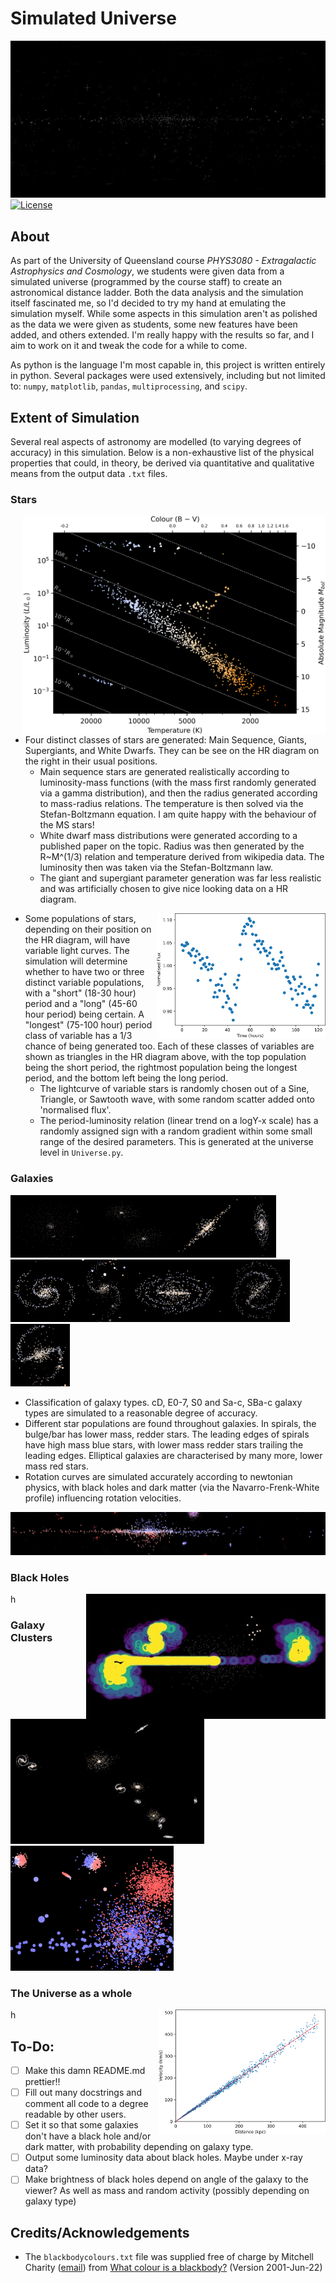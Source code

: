 # Simulated Universe

![universe](/MiscGithubImages/universe.jpg)
[![License](https://img.shields.io/badge/License-MIT-brightgreen)](https://spdx.org/licenses/MIT.html)
## About
As part of the University of Queensland course *PHYS3080 - Extragalactic Astrophysics and Cosmology*, we students were given data from a simulated universe (programmed by the course staff) to create an astronomical distance ladder. Both the data analysis and the simulation itself fascinated me, so I'd decided to try my hand at emulating the simulation myself. While some aspects in this simulation aren't as polished as the data we were given as students, some new features have been added, and others extended. I'm really happy with the results so far, and I aim to work on it and tweak the code for a while to come. 

As python is the language I'm most capable in, this project is written entirely in python. Several packages were used extensively, including but not limited to: `numpy`, `matplotlib`, `pandas`, `multiprocessing`, and `scipy`.

## Extent of Simulation
Several real aspects of astronomy are modelled (to varying degrees of accuracy) in this simulation. Below is a non-exhaustive list of the physical properties that could, in theory, be derived via quantitative and qualitative means from the output data `.txt` files.
### Stars
<img align="right" height="350" src="/MiscGithubImages/Local Galaxy HR Diagram.png">  

 - Four distinct classes of stars are generated: Main Sequence, Giants, Supergiants, and White Dwarfs. They can be see on the HR diagram on the right in their usual positions.
   - Main sequence stars are generated realistically according to luminosity-mass functions (with the mass first randomly generated via a gamma distribution), and then the radius generated according to mass-radius relations. The temperature is then solved via the Stefan-Boltzmann equation. I am quite happy with the behaviour of the MS stars!
   - White dwarf mass distributions were generated according to a published paper on the topic. Radius was then generated by the R~M^(1/3) relation and temperature derived from wikipedia data. The luminosity then was taken via the Stefan-Boltzmann law. 
   - The giant and supergiant parameter generation was far less realistic and was artificially chosen to give nice looking data on a HR diagram. 
  
<img align="right" height="200" src="/MiscGithubImages/StarLightCurve.png">  

- Some populations of stars, depending on their position on the HR diagram, will have variable light curves. The simulation will determine whether to have two or three distinct variable populations, with a "short" (18-30 hour) period and a "long" (45-60 hour period) being certain. A "longest" (75-100 hour) period class of variable has a 1/3 chance of being generated too. Each of these classes of variables are shown as triangles in the HR diagram above, with the top population being the short period, the rightmost population being the longest period, and the bottom left being the long period. 
  - The lightcurve of variable stars is randomly chosen out of a Sine, Triangle, or Sawtooth wave, with some random scatter added onto 'normalised flux'.
  - The period-luminosity relation (linear trend on a logY-x scale) has a randomly assigned sign with a random gradient within some small range of the desired parameters. This is generated at the universe level in `Universe.py`.

### Galaxies
<img src="/MiscGithubImages/cD.jpg" height="100"><img src="/MiscGithubImages/ellipticals.jpg" height="100"><img src="/MiscGithubImages/S0.jpg" height="100"><img src="/MiscGithubImages/Sa.jpg" height="100"><img src="/MiscGithubImages/Sb.jpg" height="100"><img src="/MiscGithubImages/Sc.jpg" height="100"><img src="/MiscGithubImages/SBa.jpg" height="100"><img src="/MiscGithubImages/SBb.jpg" height="100"><img src="/MiscGithubImages/SBc.jpg" height="100">
   - Classification of galaxy types. cD, E0-7, S0 and Sa-c, SBa-c galaxy types are simulated to a reasonable degree of accuracy. 
   - Different star populations are found throughout galaxies. In spirals, the bulge/bar has lower mass, redder stars. The leading edges of spirals have high mass blue stars, with lower mass redder stars trailing the leading edges. Elliptical galaxies are characterised by many more, lower mass red stars.
   - Rotation curves are simulated accurately according to newtonian physics, with black holes and dark matter (via the Navarro-Frenk-White profile) influencing rotation velocities. 
 
![](/MiscGithubImages/localradialvel.jpg)
### Black Holes
<img align="right" height="200" src="/MiscGithubImages/radiolobetypes.jpg">  

h
### Galaxy Clusters
<p float="center">
  <img src="/MiscGithubImages/Cluster1.jpg" height="200" /><img src="/MiscGithubImages/galaxradialvels.jpg" height="200" />
</p>

### The Universe as a whole
<img align="right" height="200" src="/MiscGithubImages/Hubble Diagram.png">  

h


## To-Do:
- [ ] Make this damn README.md prettier!!
- [ ] Fill out many docstrings and comment all code to a degree readable by other users.
- [ ] Set it so that some galaxies don't have a black hole and/or dark matter, with probability depending on galaxy type. 
- [ ] Output some luminosity data about black holes. Maybe under x-ray data?
- [ ] Make brightness of black holes depend on angle of the galaxy to the viewer? As well as mass and random activity (possibly depending on galaxy type)

## Credits/Acknowledgements
 - The `blackbodycolours.txt` file was supplied free of charge by Mitchell Charity ([email](mailto:mcharity@lcs.mit.edu)) from [What colour is a blackbody?](http://www.vendian.org/mncharity/dir3/blackbody/) (Version 2001-Jun-22)
